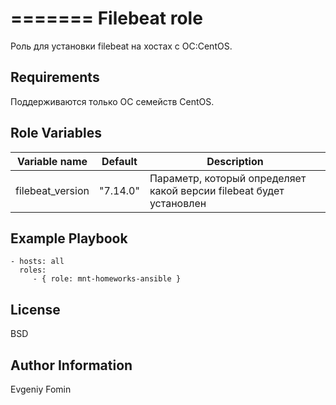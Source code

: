
=======
Filebeat role
=========

Роль для установки filebeat на хостах с ОС:CentOS.

Requirements
------------

Поддерживаются только ОС семейств CentOS.

Role Variables
--------------

| Variable name    | Default | Description                                                         |
|------------------|----------|---------------------------------------------------------------------|
| filebeat_version | "7.14.0" | Параметр, который определяет какой версии filebeat будет установлен |

Example Playbook
----------------

    - hosts: all
      roles:
         - { role: mnt-homeworks-ansible }

License
-------

BSD

Author Information
------------------
Evgeniy Fomin

